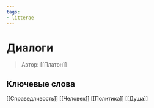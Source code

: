 ```yaml
---
tags:
- litterae
---
```

# Диалоги
>Автор: [[Платон]]

## Ключевые слова
[[Справедливость]] [[Человек]] [[Политика]] [[Душа]]